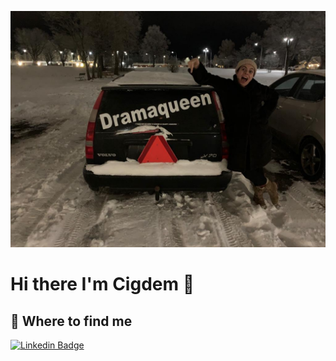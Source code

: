 ![alt text](https://github.com/CigdemOzturk/CigdemOzturk/blob/main/PHOTO-2022-03-14-10-08-05.jpg?raw=true)

# Hi there I'm Cigdem 👋 

## 👀 Where to find me

[![Linkedin Badge](https://img.shields.io/badge/-Cigdem-0e76a8?style=flat&labelColor=0e76a8&logo=linkedin&logoColor=white)](https://www.linkedin.com/in/cigdem-ozturk) 
